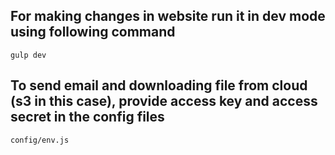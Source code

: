 ## For making changes in website run it in dev mode using following command

``` gulp dev ```

## To send email and downloading file from cloud (s3 in this case), provide access key and access secret in the config files

``` config/env.js ```


